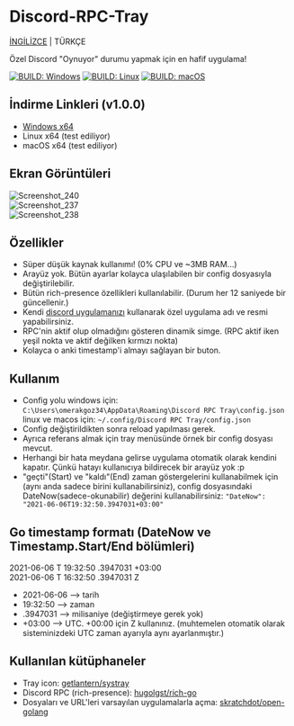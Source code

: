 # Discord-RPC-Tray

[İNGİLİZCE](/README.md) | TÜRKÇE

Özel Discord "Oynuyor" durumu yapmak için en hafif uygulama!  
  
[![BUILD: Windows](https://github.com/omerakgoz34/Discord-RPC-Tray/actions/workflows/build-windows.yml/badge.svg)](https://github.com/omerakgoz34/Discord-RPC-Tray/actions/workflows/build-windows.yml)
[![BUILD: Linux](https://github.com/omerakgoz34/Discord-RPC-Tray/actions/workflows/build-linux.yml/badge.svg)](https://github.com/omerakgoz34/Discord-RPC-Tray/actions/workflows/build-linux.yml)
[![BUILD: macOS](https://github.com/omerakgoz34/Discord-RPC-Tray/actions/workflows/build-macos.yml/badge.svg)](https://github.com/omerakgoz34/Discord-RPC-Tray/actions/workflows/build-macos.yml)  

## İndirme Linkleri (v1.0.0)

* [Windows x64](https://github.com/omerakgoz34/Discord-RPC-Tray/releases/download/v1.0.0/Discord-RPC-Tray_v1.0.0_windows64.zip)
* Linux x64 (test ediliyor)
* macOS x64 (test ediliyor)

## Ekran Görüntüleri

![Screenshot_240](https://user-images.githubusercontent.com/49201485/120932531-e7ed1800-c6fe-11eb-9d3b-dd016403f6df.png)  
![Screenshot_237](https://user-images.githubusercontent.com/49201485/120929660-8757de00-c6f2-11eb-87b8-74cbab6ecb02.png)  
![Screenshot_238](https://user-images.githubusercontent.com/49201485/120929803-2b418980-c6f3-11eb-8fd2-7598656fe9ec.png)  

## Özellikler

* Süper düşük kaynak kullanımı! (0% CPU ve ~3MB RAM...)
* Arayüz yok. Bütün ayarlar kolayca ulaşılabilen bir config dosyasıyla değiştirilebilir.
* Bütün rich-presence özellikleri kullanılabilir. (Durum her 12 saniyede bir güncellenir.)
* Kendi [discord uygulamanızı](https://discord.com/developers/applications) kullanarak özel uygulama adı ve resmi yapabilirsiniz.
* RPC'nin aktif olup olmadığını gösteren dinamik simge. (RPC aktif iken yeşil nokta ve aktif değilken kırmızı nokta)
* Kolayca o anki timestamp'i almayı sağlayan bir buton.

## Kullanım

* Config yolu windows için: `C:\Users\omerakgoz34\AppData\Roaming\Discord RPC Tray\config.json` linux ve macos için: `~/.config/Discord RPC Tray/config.json`
* Config değiştirildikten sonra reload yapılması gerek.
* Ayrıca referans almak için tray menüsünde örnek bir config dosyası mevcut.
* Herhangi bir hata meydana gelirse uygulama otomatik olarak kendini kapatır. Çünkü hatayı kullanıcıya bildirecek bir arayüz yok :p
* "geçti"(Start) ve "kaldı"(End) zaman göstergelerini kullanabilmek için (aynı anda sadece birini kullanabilirsiniz), config dosyasındaki DateNow(sadece-okunabilir) değerini kullanabilirsiniz: `"DateNow": "2021-06-06T19:32:50.3947031+03:00"`

## Go timestamp formatı (DateNow ve Timestamp.Start/End bölümleri)

2021-06-06 T 19:32:50 .3947031 +03:00  
2021-06-06 T 16:32:50 .3947031 Z

* 2021-06-06 --> tarih
* 19:32:50 --> zaman
* .3947031 --> milisaniye (değiştirmeye gerek yok)
* +03:00 --> UTC. +00:00 için Z kullanınız. (muhtemelen otomatik olarak sisteminizdeki UTC zaman ayarıyla aynı ayarlanmıştır.)

## Kullanılan kütüphaneler

* Tray icon: [getlantern/systray](https://github.com/getlantern/systray)
* Discord RPC (rich-presence): [hugolgst/rich-go](https://github.com/hugolgst/rich-go)
* Dosyaları ve URL'leri varsayılan uygulamalarla açma: [skratchdot/open-golang](https://github.com/skratchdot/open-golang)
